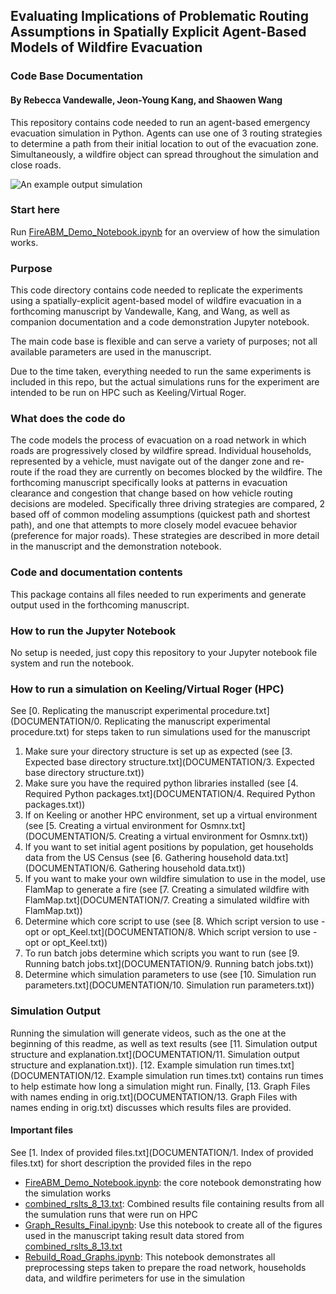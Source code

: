 
## Evaluating Implications of Problematic Routing Assumptions in Spatially Explicit Agent-Based Models of Wildfire Evacuation
### Code Base Documentation

#### By Rebecca Vandewalle, Jeon-Young Kang, and Shaowen Wang 
This repository contains code needed to run an agent-based emergency evacuation simulation in Python. Agents can use one of 3 routing strategies to determine a path from their initial location to out of the evacuation zone. Simultaneously, a wildfire object can spread throughout the simulation and close roads.

![An example output simulation](img/example_run.gif)

### Start here
Run [FireABM\_Demo_Notebook.ipynb](FireABM_Demo_Notebook.ipynb) for an overview of how the simulation works.

### Purpose 
This code directory contains code needed to replicate the experiments using a spatially-explicit agent-based model of wildfire evacuation in a forthcoming manuscript by Vandewalle, Kang, and Wang, as well as companion documentation and a code demonstration Jupyter notebook. 

The main code base is flexible and can serve a variety of purposes; not all available parameters are used in the manuscript. 

Due to the time taken, everything needed to run the same experiments is included in this repo, but the actual simulations runs for the experiment are intended to be run on HPC such as Keeling/Virtual Roger.

### What does the code do
The code models the process of evacuation on a road network in which roads are progressively closed by wildfire spread. Individual households, represented by a vehicle, must navigate out of the danger zone and re-route if the road they are currently on becomes blocked by the wildfire. The forthcoming manuscript specifically looks at patterns in evacuation clearance and congestion that change based on how vehicle routing decisions are modeled. Specifically three driving strategies are compared, 2 based off of common modeling assumptions (quickest path and shortest path), and one that attempts to more closely model evacuee behavior (preference for major roads). These strategies are described in more detail in the manuscript and the demonstration notebook.

### Code and documentation contents
This package contains all files needed to run experiments and generate output used in the forthcoming manuscript.

### How to run the Jupyter Notebook
No setup is needed, just copy this repository to your Jupyter notebook file system and run the notebook.

### How to run a simulation on Keeling/Virtual Roger (HPC)
See [0. Replicating the manuscript experimental procedure.txt](DOCUMENTATION/0. Replicating the manuscript experimental procedure.txt) for steps taken to run simulations used for the manuscript

1. Make sure your directory structure is set up as expected (see [3. Expected base directory structure.txt](DOCUMENTATION/3. Expected base directory structure.txt))
1. Make sure you have the required python libraries installed (see [4. Required Python packages.txt](DOCUMENTATION/4. Required Python packages.txt))
1. If on Keeling or another HPC environment, set up a virtual environment (see [5. Creating a virtual environment for Osmnx.txt](DOCUMENTATION/5. Creating a virtual environment for Osmnx.txt))
1. If you want to set initial agent positions by population, get households data from the US Census  (see [6. Gathering household data.txt](DOCUMENTATION/6. Gathering household data.txt))
1. If you want to make your own wildfire simulation to use in the model, use FlamMap to generate a fire (see [7. Creating a simulated wildfire with FlamMap.txt](DOCUMENTATION/7. Creating a simulated wildfire with FlamMap.txt))
1. Determine which core script to use (see [8. Which script version to use - opt or opt_Keel.txt](DOCUMENTATION/8. Which script version to use - opt or opt_Keel.txt))
1. To run batch jobs determine which scripts you want to run (see [9. Running batch jobs.txt](DOCUMENTATION/9. Running batch jobs.txt))
1. Determine which simulation parameters to use (see [10. Simulation run parameters.txt](DOCUMENTATION/10. Simulation run parameters.txt))

### Simulation Output
Running the simulation will generate videos, such as the one at the beginning of this readme, as well as text results (see [11. Simulation output structure and explanation.txt](DOCUMENTATION/11. Simulation output structure and explanation.txt)).  [12. Example simulation run times.txt](DOCUMENTATION/12. Example simulation run times.txt) contains run times to help estimate how long a simulation might run. Finally, [13. Graph Files with names ending in orig.txt](DOCUMENTATION/13. Graph Files with names ending in orig.txt) discusses which results files are provided.

#### Important files
See [1. Index of provided files.txt](DOCUMENTATION/1. Index of provided files.txt) for short description the provided files in the repo

- [FireABM\_Demo_Notebook.ipynb](FireABM_Demo_Notebook.ipynb): the core notebook demonstrating how the simulation works
- [combined\_rslts\_8_13.txt](combined_rslts_8_13.txt): Combined results file containing results from all the sumulation runs that were run on HPC
- [Graph\_Results_Final.ipynb](Graph_Results_Final.ipynb): Use this notebook to create all of the figures used in the manuscript taking result data stored from [combined\_rslts\_8_13.txt](combined_rslts_8_13.txt)
- [Rebuild\_Road_Graphs.ipynb](Rebuild_Road_Graphs.ipynb): This notebook demonstrates all preprocessing steps taken to prepare the road network, households data, and wildfire perimeters for use in the simulation

